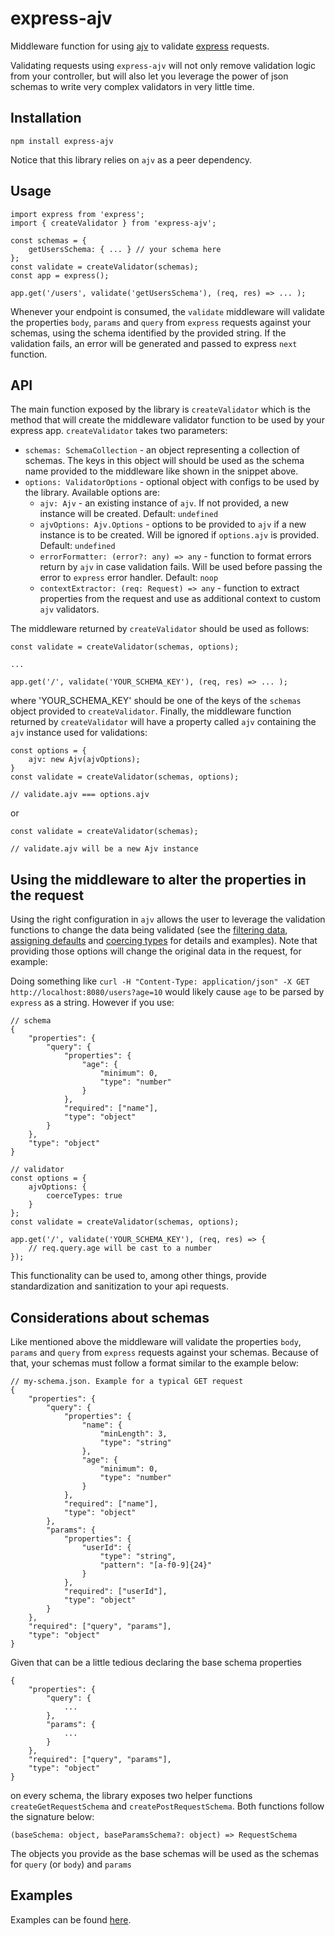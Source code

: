 # express-ajv

Middleware function for using [ajv](https://ajv.js.org/keywords.html) to validate [express](https://expressjs.com/) requests.

Validating requests using `express-ajv` will not only remove validation logic from your controller, but will also let you leverage the power of json schemas to write very complex validators in very little time.

## Installation

```
npm install express-ajv
```

Notice that this library relies on `ajv` as a peer dependency.

## Usage

```
import express from 'express';
import { createValidator } from 'express-ajv';

const schemas = {
    getUsersSchema: { ... } // your schema here
};
const validate = createValidator(schemas);
const app = express();

app.get('/users', validate('getUsersSchema'), (req, res) => ... );
```

Whenever your endpoint is consumed, the `validate` middleware will validate the properties `body`, `params` and `query` from `express` requests against your schemas, using the schema identified by the provided string. If the validation fails, an error will be generated and passed to express `next` function.

## API

The main function exposed by the library is `createValidator` which is the method that will create the middleware validator function to be used by your express app. `createValidator` takes two parameters:

- `schemas: SchemaCollection` - an object representing a collection of schemas. The keys in this object will should be used as the schema name provided to the middleware like shown in the snippet above.
- `options: ValidatorOptions` - optional object with configs to be used by the library. Available options are:
    - `ajv: Ajv` - an existing instance of `ajv`. If not provided, a new instance will be created. Default: `undefined`
    - `ajvOptions: Ajv.Options` - options to be provided to `ajv` if a new instance is to be created. Will be ignored if `options.ajv` is provided. Default: `undefined`
    - `errorFormatter: (error?: any) => any` - function to format errors return by `ajv` in case validation fails. Will be used before passing the error to `express` error handler. Default: `noop`
    - `contextExtractor: (req: Request) => any` - function to extract properties from the request and use as additional context to custom `ajv` validators.

The middleware returned by `createValidator` should be used as follows:

```
const validate = createValidator(schemas, options);

...

app.get('/', validate('YOUR_SCHEMA_KEY'), (req, res) => ... );
```

where 'YOUR_SCHEMA_KEY' should be one of the keys of the `schemas` object provided to `createValidator`. Finally, the middleware function returned by `createValidator` will have a property called `ajv` containing the `ajv` instance used for validations:

```
const options = {
    ajv: new Ajv(ajvOptions);
}
const validate = createValidator(schemas, options);

// validate.ajv === options.ajv
```

or

```
const validate = createValidator(schemas);

// validate.ajv will be a new Ajv instance
```

## Using the middleware to alter the properties in the request

Using the right configuration in `ajv` allows the user to leverage the validation functions to change the data being validated (see the [filtering data](https://github.com/ajv-validator/ajv#filtering-data), [assigning defaults](https://github.com/ajv-validator/ajv#assigning-defaults) and [coercing types](https://github.com/ajv-validator/ajv#assigning-defaults) for details and examples). Note that providing those options will change the original data in the request, for example:


Doing something like `curl -H "Content-Type: application/json" -X GET http://localhost:8080/users?age=10` would likely cause `age` to be parsed by `express` as a string. However if you use:

```
// schema
{
    "properties": {
        "query": {
            "properties": {
                "age": {
                    "minimum": 0,
                    "type": "number"
                }
            },
            "required": ["name"],
            "type": "object"
        }
    },
    "type": "object"
}

// validator
const options = {
    ajvOptions: {
        coerceTypes: true
    }
};
const validate = createValidator(schemas, options);

app.get('/', validate('YOUR_SCHEMA_KEY'), (req, res) => {
    // req.query.age will be cast to a number
});
```

This functionality can be used to, among other things, provide standardization and sanitization to your api requests.


## Considerations about schemas

Like mentioned above the middleware will validate the properties `body`, `params` and `query` from `express` requests against your schemas. Because of that, your schemas must follow a format similar to the example below:

```
// my-schema.json. Example for a typical GET request
{
    "properties": {
        "query": {
            "properties": {
                "name": {
                    "minLength": 3,
                    "type": "string"
                },
                "age": {
                    "minimum": 0,
                    "type": "number"
                }
            },
            "required": ["name"],
            "type": "object"
        },
        "params": {
            "properties": {
                "userId": {
                    "type": "string",
                    "pattern": "[a-f0-9]{24}"
                }
            },
            "required": ["userId"],
            "type": "object"
        }
    },
    "required": ["query", "params"],
    "type": "object"
}
```

Given that can be a little tedious declaring the base schema properties

```
{
    "properties": {
        "query": {
            ...
        },
        "params": {
            ...
        }
    },
    "required": ["query", "params"],
    "type": "object"
}
```

on every schema, the library exposes two helper functions `createGetRequestSchema` and `createPostRequestSchema`. Both functions follow the signature below:

`(baseSchema: object, baseParamsSchema?: object) => RequestSchema`

The objects you provide as the base schemas will be used as the schemas for `query` (or `body`) and `params`

## Examples

Examples can be found [here](./test/e2e/request-validator.e2e.spec.ts).